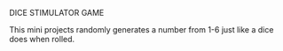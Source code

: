 DICE STIMULATOR GAME 

This mini projects randomly generates a number from 1-6 just like a dice does when rolled.  
